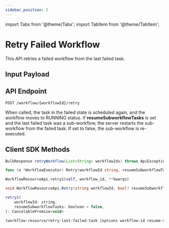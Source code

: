 ```yaml
---
sidebar_position: 2
---
```


import Tabs from '@theme/Tabs';
import TabItem from '@theme/TabItem';

# Retry Failed Workflow

This API retries a failed workflow from the last failed task.

## Input Payload

## API Endpoint
```
POST /workflow/{workflowId}/retry
```

When called, the task in the failed state is scheduled again, and the workflow moves to RUNNING status. If **resumeSubworkflowTasks** is set and the last failed task was a sub-workflow, the server restarts the sub-workflow from the failed task. If set to false, the sub-workflow is re-executed.


## Client SDK Methods

<Tabs>
<TabItem value="Java" label="Java">

```java
BulkResponse retryWorkflow(List<String> workflowIds) throws ApiException
```

</TabItem>
<TabItem value="Golang" label="Golang">

```go
func (e *WorkflowExecutor) Retry(workflowId string, resumeSubworkflowTasks bool) error
```

</TabItem>
<TabItem value="Python" label="Python">

```python
WorkflowResourceApi.retry1(self, workflow_id, **kwargs)
```

</TabItem>
<TabItem value="CSharp" label="CSharp">

```csharp
void WorkflowResourceApi.Retry(string workflowId, bool? resumeSubworkflowTasks = null)
```

</TabItem>
<TabItem value="Javascript" label="Javascript">

```javascript
retry1(
    workflowId: string,
    resumeSubworkflowTasks: boolean = false,
): CancelablePromise<void>
```

</TabItem>
<TabItem value="Clojure" label="Clojure">

```clojure
(workflow-resource/retry-last-failed-task [options workflow-id resume-subworkflow-tasks])
```

</TabItem>
</Tabs>